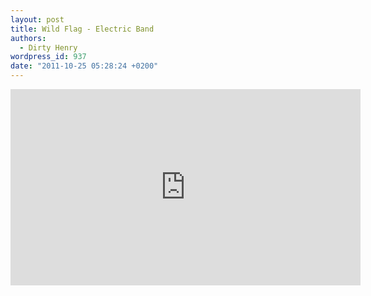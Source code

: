 ```yaml
---
layout: post
title: Wild Flag - Electric Band
authors:
  - Dirty Henry
wordpress_id: 937
date: "2011-10-25 05:28:24 +0200"
---
```


<iframe width="560" height="314" src="http://www.npr.org/player/embeddable/video/player.html?i=141587275&m=141591608" frameborder="0"></iframe>
